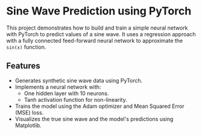 # Sine Wave Prediction using PyTorch

This project demonstrates how to build and train a simple neural network with PyTorch to predict values of a sine wave. It uses a regression approach with a fully connected feed-forward neural network to approximate the `sin(x)` function.

## Features
- Generates synthetic sine wave data using PyTorch.
- Implements a neural network with:
  - One hidden layer with 10 neurons.
  - Tanh activation function for non-linearity.
- Trains the model using the Adam optimizer and Mean Squared Error (MSE) loss.
- Visualizes the true sine wave and the model's predictions using Matplotlib.
